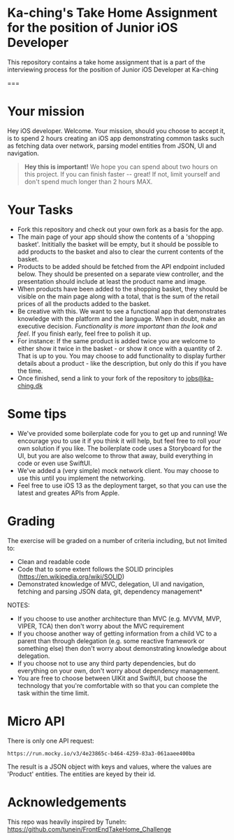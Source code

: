# Ka-ching's Take Home Assignment for the position of Junior iOS Developer

This repository contains a take home assignment that is a part of the interviewing process for the position of Junior iOS Developer at Ka-ching

===

# Your mission

Hey iOS developer. Welcome. Your mission, should you choose to accept it, is to spend 2 hours creating an iOS app demonstrating common tasks such as fetching data over network, parsing model entities from JSON, UI and navigation.

> **Hey this is important!**
> We hope you can spend about two hours on this project. If you can finish faster -- great! If not, limit yourself and don't spend much longer than 2 hours MAX.

# Your Tasks

* Fork this repository and check out your own fork as a basis for the app.
* The main page of your app should show the contents of a 'shopping basket'. Inititially the basket will be empty, but it should be possible to add products to the basket and also to clear the current contents of the basket.
* Products to be added should be fetched from the API endpoint included below. They should be presented on a separate view controller, and the presentation should include at least the product name and image.
* When products have been added to the shopping basket, they should be visible on the main page along with a total, that is the sum of the retail prices of all the products added to the basket.
* Be creative with this. We want to see a functional app that demonstrates knowledge with the platform and the language. When in doubt, make an executive decision. *Functionality is more important than the look and feel*. If you finish early, feel free to polish it up.
* For instance: If the same product is added twice you are welcome to either show it twice in the basket - or show it once with a quantity of 2. That is up to you. You may choose to add functionality to display further details about a product - like the description, but only do this if you have the time.
* Once finished, send a link to your fork of the repository to jobs@ka-ching.dk

# Some tips

* We've provided some boilerplate code for you to get up and running! We encourage you to use it if you think it will help, but feel free to roll your own solution if you like. The boilerplate code uses a Storyboard for the UI, but you are also welcome to throw that away, build everything in code or even use SwiftUI.
* We've added a (very simple) mock network client. You may choose to use this until you implement the networking.
* Feel free to use iOS 13 as the deployment target, so that you can use the latest and greates APIs from Apple.

# Grading

The exercise will be graded on a number of criteria including, but not limited to:

* Clean and readable code
* Code that to some extent follows the SOLID principles (https://en.wikipedia.org/wiki/SOLID)
* Demonstrated knowledge of MVC, delegation, UI and navigation, fetching and parsing JSON data, git, dependency management*

NOTES: 

* If you choose to use another architecture than MVC (e.g. MVVM, MVP, VIPER, TCA) then don't worry about the MVC requirement
* If you choose another way of getting information from a child VC to a parent than through delegation (e.g. some reactive framework or something else) then don't worry about demonstrating knowledge about delegation.
* If you choose not to use any third party dependencies, but do everything on your own, don't worry about dependency management.
* You are free to choose between UIKit and SwiftUI, but choose the technology that you're comfortable with so that you can complete the task within the time limit.


# Micro API

There is only one API request:

    https://run.mocky.io/v3/4e23865c-b464-4259-83a3-061aaee400ba

The result is a JSON object with keys and values, where the values are 'Product' entities. The entities are keyed by their id.
    
# Acknowledgements
This repo was heavily inspired by TuneIn: https://github.com/tunein/FrontEndTakeHome_Challenge
